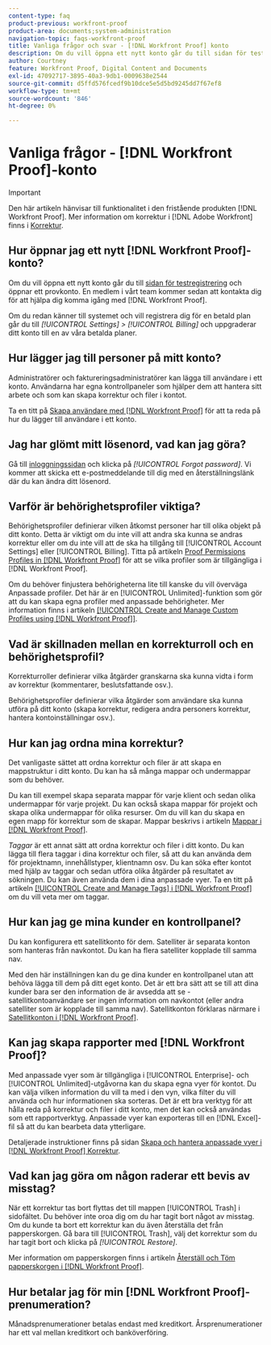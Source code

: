 ```yaml
---
content-type: faq
product-previous: workfront-proof
product-area: documents;system-administration
navigation-topic: faqs-workfront-proof
title: Vanliga frågor och svar - [!DNL Workfront Proof] konto
description: Om du vill öppna ett nytt konto går du till sidan för testregistrering och öppnar ett provkonto. En medlem i vårt team kommer sedan att kontakta dig för att hjälpa dig komma igång med  [!DNL Workfront Proof].
author: Courtney
feature: Workfront Proof, Digital Content and Documents
exl-id: 47092717-3895-40a3-9db1-0009638e2544
source-git-commit: d5ffd576fcedf9b10dce5e5d5bd9245dd7f67ef8
workflow-type: tm+mt
source-wordcount: '846'
ht-degree: 0%

---
```


# Vanliga frågor - [!DNL Workfront Proof]-konto

>[!IMPORTANT]
>
>Den här artikeln hänvisar till funktionalitet i den fristående produkten [!DNL Workfront Proof]. Mer information om korrektur i [!DNL Adobe Workfront] finns i [Korrektur](../../../review-and-approve-work/proofing/proofing.md).

## Hur öppnar jag ett nytt [!DNL Workfront Proof]-konto?

Om du vill öppna ett nytt konto går du till [sidan för testregistrering](https://www.proofhq.com/html/free-trial.html) och öppnar ett provkonto. En medlem i vårt team kommer sedan att kontakta dig för att hjälpa dig komma igång med [!DNL Workfront Proof].

Om du redan känner till systemet och vill registrera dig för en betald plan går du till *[!UICONTROL Settings]* *>* *[!UICONTROL Billing]* och uppgraderar ditt konto till en av våra betalda planer.

## Hur lägger jag till personer på mitt konto?

Administratörer och faktureringsadministratörer kan lägga till användare i ett konto. Användarna har egna kontrollpaneler som hjälper dem att hantera sitt arbete och som kan skapa korrektur och filer i kontot.

Ta en titt på [Skapa användare med  [!DNL Workfront Proof]](../../../workfront-proof/wp-mnguserscontacts/users/create-users.md) för att ta reda på hur du lägger till användare i ett konto.

## Jag har glömt mitt lösenord, vad kan jag göra?

Gå till [inloggningssidan](https://app.proofhq.com/login) och klicka på *[!UICONTROL Forgot password]*. Vi kommer att skicka ett e-postmeddelande till dig med en återställningslänk där du kan ändra ditt lösenord.

## Varför är behörighetsprofiler viktiga?

Behörighetsprofiler definierar vilken åtkomst personer har till olika objekt på ditt konto. Detta är viktigt om du inte vill att andra ska kunna se andras korrektur eller om du inte vill att de ska ha tillgång till [!UICONTROL Account Settings] eller [!UICONTROL Billing]. Titta på artikeln [Proof Permissions Profiles in [!DNL Workfront Proof]](../../../workfront-proof/wp-acct-admin/account-settings/proof-perm-profiles-in-wp.md) för att se vilka profiler som är tillgängliga i [!DNL Workfront Proof].

Om du behöver finjustera behörigheterna lite till kanske du vill överväga Anpassade profiler. Det här är en [!UICONTROL Unlimited]-funktion som gör att du kan skapa egna profiler med anpassade behörigheter. Mer information finns i artikeln [[!UICONTROL Create and Manage Custom Profiles using [!DNL Workfront Proof]]](../../../workfront-proof/wp-mnguserscontacts/users/create-and-manage-custom-profiles.md).

## Vad är skillnaden mellan en korrekturroll och en behörighetsprofil?

Korrekturroller definierar vilka åtgärder granskarna ska kunna vidta i form av korrektur (kommentarer, beslutsfattande osv.).

Behörighetsprofiler definierar vilka åtgärder som användare ska kunna utföra på ditt konto (skapa korrektur, redigera andra personers korrektur, hantera kontoinställningar osv.).

## Hur kan jag ordna mina korrektur?

Det vanligaste sättet att ordna korrektur och filer är att skapa en mappstruktur i ditt konto. Du kan ha så många mappar och undermappar som du behöver.

Du kan till exempel skapa separata mappar för varje klient och sedan olika undermappar för varje projekt. Du kan också skapa mappar för projekt och skapa olika undermappar för olika resurser. Om du vill kan du skapa en egen mapp för korrektur som de skapar. Mappar beskrivs i artikeln [Mappar i [!DNL Workfront Proof]](../../../workfront-proof/wp-work-proofsfiles/organize-your-work/folders.md).

*Taggar* är ett annat sätt att ordna korrektur och filer i ditt konto. Du kan lägga till flera taggar i dina korrektur och filer, så att du kan använda dem för projektnamn, innehållstyper, klientnamn osv. Du kan söka efter kontot med hjälp av taggar och sedan utföra olika åtgärder på resultatet av sökningen. Du kan även använda dem i dina anpassade vyer. Ta en titt på artikeln [[!UICONTROL Create and Manage Tags] i [!DNL Workfront Proof]](../../../workfront-proof/wp-work-proofsfiles/organize-your-work/create-and-manage-tags.md) om du vill veta mer om taggar.

## Hur kan jag ge mina kunder en kontrollpanel?

Du kan konfigurera ett satellitkonto för dem. Satelliter är separata konton som hanteras från navkontot. Du kan ha flera satelliter kopplade till samma nav.

Med den här inställningen kan du ge dina kunder en kontrollpanel utan att behöva lägga till dem på ditt eget konto. Det är ett bra sätt att se till att dina kunder bara ser den information de är avsedda att se - satellitkontoanvändare ser ingen information om navkontot (eller andra satelliter som är kopplade till samma nav). Satellitkonton förklaras närmare i [Satellitkonton i  [!DNL Workfront Proof]](../../../workfront-proof/wp-acct-admin/satellite-accounts/sat-accts-in-wp.md).

## Kan jag skapa rapporter med [!DNL Workfront Proof]?

Med anpassade vyer som är tillgängliga i [!UICONTROL Enterprise]- och [!UICONTROL Unlimited]-utgåvorna kan du skapa egna vyer för kontot. Du kan välja vilken information du vill ta med i den vyn, vilka filter du vill använda och hur informationen ska sorteras. Det är ett bra verktyg för att hålla reda på korrektur och filer i ditt konto, men det kan också användas som ett rapportverktyg. Anpassade vyer kan exporteras till en [!DNL Excel]-fil så att du kan bearbeta data ytterligare.

Detaljerade instruktioner finns på sidan [Skapa och hantera anpassade vyer i  [!DNL Workfront Proof] Korrektur](../../../workfront-proof/wp-work-proofsfiles/manage-your-work/create-and-manage-custom-views.md).

## Vad kan jag göra om någon raderar ett bevis av misstag?

När ett korrektur tas bort flyttas det till mappen [!UICONTROL Trash] i sidofältet. Du behöver inte oroa dig om du har tagit bort något av misstag. Om du kunde ta bort ett korrektur kan du även återställa det från papperskorgen. Gå bara till [!UICONTROL Trash], välj det korrektur som du har tagit bort och klicka på *[!UICONTROL Restore]*.

Mer information om papperskorgen finns i artikeln [Återställ och Töm papperskorgen i  [!DNL Workfront Proof]](../../../workfront-proof/wp-work-proofsfiles/manage-your-work/restore-and-empty-trash.md).

## Hur betalar jag för min [!DNL Workfront Proof]-prenumeration?

Månadsprenumerationer betalas endast med kreditkort. Årsprenumerationer har ett val mellan kreditkort och banköverföring. <!--Visit the [Account Payment in [!DNL Workfront Proof]](../../../workfront-proof/wp-billingsettings/manage-your-billing/acct-payment-in-wp.md) help page for additional information.-->
